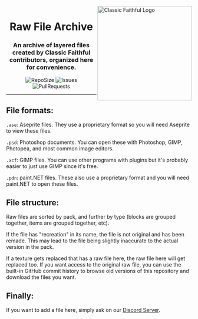 <img src="https://database.faithfulpack.net/images/branding/logos/transparent/hd/cf_main_logo.png?w=256" alt="Classic Faithful Logo" align="right" height="256px">
<div align="center">
  <h1>Raw File Archive</h1>
  <h3>An archive of layered files created by Classic Faithful contributors, organized here for convenience.</h3>

![RepoSize](https://img.shields.io/github/repo-size/ClassicFaithful/Raw-File-Archive)
![Issues](https://img.shields.io/github/issues/ClassicFaithful/Raw-File-Archive)
![PullRequests](https://img.shields.io/github/issues-pr/ClassicFaithful/Raw-File-Archive)
</div>

---

## File formats:
`.ase`: Aseprite files. They use a proprietary format so you will need Aseprite to view these files.

`.psd`: Photoshop documents. You can open these with Photoshop, GIMP, Photopea, and most common image editors.

`.xcf`: GIMP files. You can use other programs with plugins but it's probably easier to just use GIMP since it's free.

`.pdn`: paint.NET files. These also use a proprietary format and you will need paint.NET to open these files.

## File structure:
Raw files are sorted by pack, and further by type (blocks are grouped together, items are grouped together, etc).

If the file has "recreation" in its name, the file is not original and has been remade. This may lead to the file being slightly inaccurate to the actual version in the pack.

If a texture gets replaced that has a raw file here, the raw file here will get replaced too. If you want access to the original raw file, you can use the built-in GitHub commit history to browse old versions of this repository and download the files you want.

## Finally:
If you want to add a file here, simply ask on our [Discord Server](https://discord.gg/KSEhCVtg4J).
